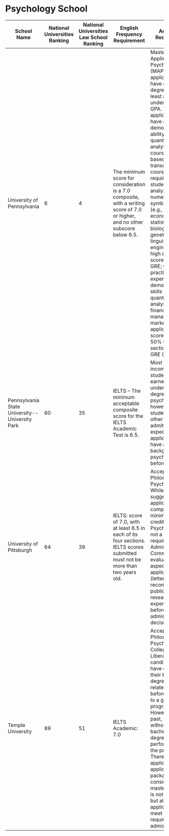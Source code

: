 # Psychology School

| School Name  |   National Universities Ranking |  National Universities Law School Ranking |  English Frequency Requirement| Academic Requirement |  Location | Website |
|----------------|---------|---------|---------|---------|------------|------------|
|University of Pennsylvania| 6 | 4 |		The minimum score for consideration is a 7.0 composite, with a writing score of 7.0 or higher, and no other subscore below 6.5.  | Master of Applied Positive Psychology (MAPP): The applicant should have a bachelor’s degree with at least a 3.0 undergraduate GPA. The applicant should have a demonstrated ability for quantitative and analytical coursework based on transcript-visible courses that required students to analyze numerical or symbolic data (e.g., math, economics, statistics, biology, genetics, logic, linguistics, engineering); OR high quantitative scores on the GRE; OR practical experience demonstrating skills in quantitative analysis (e.g., financial management or marketing). The applicant should score above the 50% tile on each section of the GRE (if required). |Philadelphia, Pennsylvania| https://www.lps.upenn.edu/degree-programs/mapp/application |
|Pennsylvania State University--University Park| 60 | 35 |		IELTS – The minimum acceptable composite score for the IELTS Academic Test is 6.5.  | Most of our incoming students have earned an undergraduate degree in psychology; however, students from other majors are admitted. It is expected that applicants will have a background in psychology before applying. |University Park, Pennsylvania| https://gradschool.psu.edu/index.cfm/graduate-admissions/how-to-apply/new-applicants/requirements-for-graduate-admission/; https://psych.la.psu.edu/graduate/prospective-students/how-to-apply/ |
|University of Pittsburgh| 64 | 39 |		IELTS: score of 7.0, with at least 6.5 in each of its four sections. IELTS scores submitted must not be more than two years old.  | Accept Doctor of Philosophy in Psychology; While we suggest that applicants have completed a minimum of 12 credits in Psychology, it is not a requirement. The Admission Committee will evaluate all aspects of an applicant’s file (letters of recommendation, publications, research experience, etc.) before making an admission decision. |Pittsburgh, Pennsylvania| https://www.psychology.pitt.edu/graduate/graduate-admission-requirements/how-apply; https://www.psychology.pitt.edu/frequently-asked-questions/ 
|Temple University| 89 | 51 |		IELTS Academic: 7.0 | Accept Doctor of Philosophy in Psychology; All College of Liberal Arts candidates must have completed their bachelor’s degree in a related field before applying to a graduate program. However, in the past, students without a related bachelor’s degree have performed well in the program. Therefore, an applicant’s entire application package will be considered. A master's degree is not required but all PhD applicants must meet the requirements for admission.  |Philadelphia, Pennsylvania| https://liberalarts.temple.edu/academics/departments-and-programs/psychology/graduate/ 


